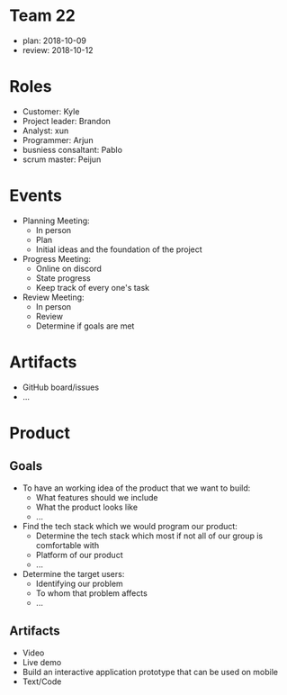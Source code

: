 # Team 22
- plan: 2018-10-09
- review: 2018-10-12

# Roles
- Customer: Kyle
- Project leader: Brandon
- Analyst: xun
- Programmer: Arjun
- busniess consaltant: Pablo
- scrum master: Peijun

# Events
- Planning Meeting:
    - In person
    - Plan
    - Initial ideas and the foundation of the project
- Progress Meeting:
    - Online on discord
    - State progress
    - Keep track of every one's task
- Review Meeting:
    - In person
    - Review
    - Determine if goals are met

# Artifacts

- GitHub board/issues
- ...

# Product

## Goals
- To have an working idea of the product that we want to build:
    - What features should we include
    - What the product looks like
    - ...
- Find the tech stack which we would program our product:
    - Determine the tech stack which most if not all of our group is comfortable with
    - Platform of our product
    - ...
- Determine the target users:
    - Identifying our problem
    - To whom that problem affects
    - ...

## Artifacts
- Video
- Live demo
- Build an interactive application prototype that can be used on mobile
- Text/Code
